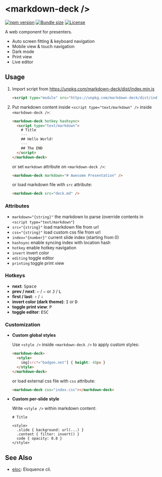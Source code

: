# &lt;markdown-deck />

[![npm version][npm-src]][npm-href]
[![Bundle size][bundlephobia-src]][bundlephobia-href]
[![License][license-src]][license-href]

A web component for presenters.

- Auto screen fitting & keyboard navigation
- Mobile view & touch navigation
- Dark mode
- Print view
- Live editor

## Usage

1. Import script from https://unpkg.com/markdown-deck/dist/index.min.js

    ```html
    <script type="module" src="https://unpkg.com/markdown-deck/dist/index.min.js"></script>
    ```

2. Put markdown content inside `<script type="text/markdown" />` inside `<markdown-deck />`:

    ```html
    <markdown-deck hotkey hashsync>
      <script type="text/markdown">
        # Title
        ---
        ## Hello World!
        ---
        ## The END
      </script>
    </markdown-deck>
    ```

    or set `markdown` attribute on `<markdown-deck />`:

    ```html
    <markdown-deck markdown="# Awesome Presentation" />
    ```

    or load markdown file with `src` attribute:

    ```html
    <markdown-deck src="deck.md" />
    ```

### Attributes

- `markdown="{string}"` the markdown to parse (override contents in `<script type="text/markdown"`)
- `src="{string}"` load markdown file from url
- `css="{string}"` load custom css file from url
- `index="{number}"` current slide index (starting from 0)
- `hashsync` enable syncing index with location hash
- `hotkey` enable hotkey navigation
- `invert` invert color
- `editing` toggle editor
- `printing` toggle print view

### Hotkeys

- __next__: <kbd>Space</kbd>
- __prev / next__: <kbd>⇦</kbd> / <kbd>⇨</kbd> or <kbd>J</kbd> / <kbd>L</kbd>
- __first / last__: <kbd>⇧</kbd> / <kbd>⇩</kbd>
- __invert color (dark theme)__: <kbd>I</kbd> or <kbd>D</kbd>
- __toggle print view__: <kbd>P</kbd>
- __toggle editor__: <kbd>ESC</kbd>

### Customization

- __Custom global styles__

    Use `<style />` inside `<markdown-deck />` to apply custom styles:

    ```html
    <markdown-deck>
      <style>
        img[src*="badgen.net"] { height: 40px }
      </style>
    </markdown-deck>
    ```

    or load external css file with `css` attribute:

    ```html
    <markdown-deck css="index.css"></markdown-deck>
    ```

- __Custom per-slide style__

    Write `<style />` within markdown content:

    ```
    # Title

    <style>
      .slide { background: url(...) }
      .content { filter: invert() }
      code { opacity: 0.8 }
    </style>
    ```

## See Also

- [eloc][eloc-href]: Eloquence cli.

[npm-src]: https://badgen.net/npm/v/markdown-deck
[npm-href]: https://www.npmjs.com/package/markdown-deck
[bundlephobia-src]: https://badgen.net/bundlephobia/min/markdown-deck
[bundlephobia-href]: https://bundlephobia.com/result?p=markdown-deck
[license-src]: https://badgen.net/badge/license/MIT
[license-href]: LICENSE.md
[eloc-href]: https://github.com/amio/eloc
